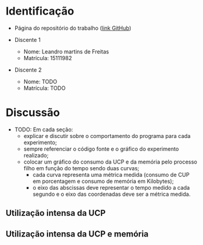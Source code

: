 # Identificação

* Página do repositório do trabalho ([link GitHub](https://github.com/Leandro97/teaching)) 

* Discente 1
	* Nome: Leandro martins de Freitas
	* Matrícula: 15111982 
* Discente 2
	* Nome: TODO
	* Matrícula: TODO

# Discussão 

* TODO: Em cada seção:
	* explicar e discutir sobre o comportamento do programa para cada experimento;
	* sempre referenciar o código fonte e o gráfico do experimento realizado;
	* colocar um gráfico do consumo da UCP e da memória pelo processo filho em função do tempo sendo duas curvas;
		* cada curva representa uma métrica medida (consumo de CUP em porcentagem e consumo de memória em Kilobytes);
		* o eixo das abscissas deve representar o tempo medido a cada segundo e o eixo das coordenadas deve ser a métrica medida.


## Utilização intensa da UCP


## Utilização intensa da UCP e memória
	
